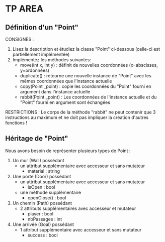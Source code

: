 # TP AREA

## Définition d'un "Point"
CONSIGNES : 
1. Lisez la description et étudiez la classe "Point" ci-dessous (celle-ci est partiellement implémentée)
2. Implémentez les méthodes suivantes:
   * move(int x, int y)    : définit de nouvelles coordonnées (x=abscisses, y=ordonnées)
   * duplicate()           : retourne une nouvelle instance de "Point" avec les mêmes coordonnées que l'instance actuelle
   * copy(Point _point)    : copie les coordonnées du "Point" fourni en argument dans l'instance actuelle
   * rabbit(Point _point)  : Les coordonnées de l'instance actuelle et du "Point" fourni en argument sont échangées

RESTRICTIONS :
  Le corps de la méthode "rabbit" ne peut contenir que 3 instructions au maximum et ne doit pas impliquer la création d'autres fonctions !


## Héritage de "Point"
Nous avons besoin de représenter plusieurs types de Point :
1. Un mur (Wall) possédant
    * un attribut supplémentaire avec accesseur et sans mutateur
      * material : string
2. Une porte (Door) possédant
    * un attribut supplémentaire avec accesseur et sans mutateur
        * isOpen : bool
    * une méthode supplémentaire
        * openClose() : bool
3. Un chemin (Path) possédant
    * 2 attributs supplémentaires avec accesseur et mutateur
        * player : bool
        * nbPassages : int
4. Une arrivée (Goal) possédant
    * 1 attribut supplémentaire avec accesseur et sans mutateur
        * success : bool
